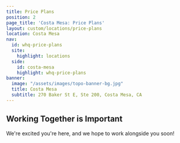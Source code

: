 ```yaml
---
title: Price Plans
position: 2
page_title: 'Costa Mesa: Price Plans'
layout: custom/locations/price-plans
location: Costa Mesa
nav:
  id: whq-price-plans
  site:
    highlight: locations
  side:
    id: costa-mesa
    highlight: whq-price-plans
banner:
  image: "/assets/images/topo-banner-bg.jpg"
  title: Costa Mesa
  subtitle: 270 Baker St E, Ste 200, Costa Mesa, CA
---
```


## Working Together is Important

We're excited you're here, and we hope to work alongside you soon!

